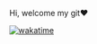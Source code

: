   Hi, welcome my git❤
  
  [![wakatime](https://wakatime.com/badge/user/edfb174f-997d-4b7d-adce-a0da65b85634.svg)](https://wakatime.com/@edfb174f-997d-4b7d-adce-a0da65b85634)
  <!--START_SECTION:waka-->
  <!--END_SECTION:waka-->
